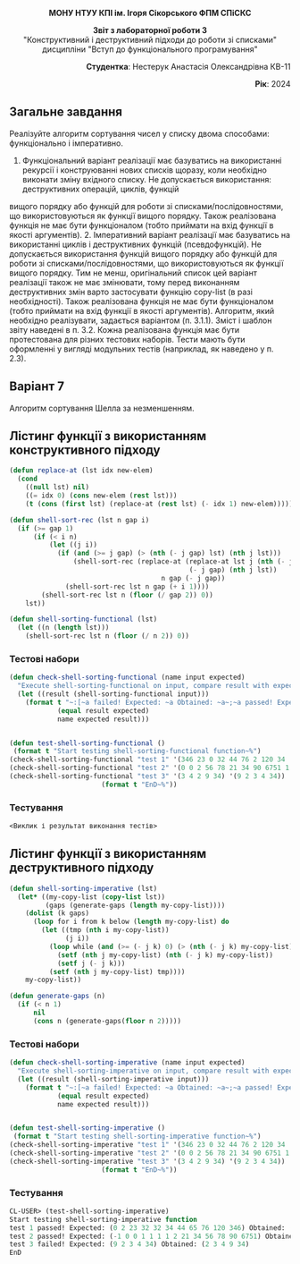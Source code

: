 <p align="center"><b>МОНУ НТУУ КПІ ім. Ігоря Сікорського ФПМ СПіСКС</b></p>
<p align="center">
<b>Звіт з лабораторної роботи 3</b><br/>
"Конструктивний і деструктивний підходи до роботи зі списками"<br/>
дисципліни "Вступ до функціонального програмування"
</p>
<p align="right"><b>Студентка</b>: Нестерук Анастасія Олександрівна КВ-11</p>
<p align="right"><b>Рік</b>: 2024</p>

## Загальне завдання
Реалізуйте алгоритм сортування чисел у списку двома способами: функціонально і
імперативно.
1. Функціональний варіант реалізації має базуватись на використанні рекурсії і
конструюванні нових списків щоразу, коли необхідно виконати зміну вхідного
списку. Не допускається використання: деструктивних операцій, циклів, функцій

вищого порядку або функцій для роботи зі списками/послідовностями, що
використовуються як функції вищого порядку. Також реалізована функція не має
бути функціоналом (тобто приймати на вхід функції в якості аргументів).
2. Імперативний варіант реалізації має базуватись на використанні циклів і
деструктивних функцій (псевдофункцій). Не допускається використання функцій
вищого порядку або функцій для роботи зі списками/послідовностями, що
використовуються як функції вищого порядку. Тим не менш, оригінальний список
цей варіант реалізації також не має змінювати, тому перед виконанням
деструктивних змін варто застосувати функцію copy-list (в разі необхідності).
Також реалізована функція не має бути функціоналом (тобто приймати на вхід
функції в якості аргументів).
Алгоритм, який необхідно реалізувати, задається варіантом (п. 3.1.1). Зміст і шаблон
звіту наведені в п. 3.2.
Кожна реалізована функція має бути протестована для різних тестових наборів. Тести
мають бути оформленні у вигляді модульних тестів (наприклад, як наведено у п. 2.3).

## Варіант 7
Алгоритм сортування Шелла за незменшенням.

## Лістинг функції з використанням конструктивного підходу
```lisp
(defun replace-at (lst idx new-elem)
  (cond
    ((null lst) nil)
    ((= idx 0) (cons new-elem (rest lst)))
    (t (cons (first lst) (replace-at (rest lst) (- idx 1) new-elem)))))

(defun shell-sort-rec (lst n gap i)
  (if (>= gap 1)
      (if (< i n)
          (let ((j i))
            (if (and (>= j gap) (> (nth (- j gap) lst) (nth j lst)))
                (shell-sort-rec (replace-at (replace-at lst j (nth (- j gap) lst)) 
                                             (- j gap) (nth j lst)) 
                                      n gap (- j gap))
              (shell-sort-rec lst n gap (+ i 1))))
        (shell-sort-rec lst n (floor (/ gap 2)) 0))  
    lst))

(defun shell-sorting-functional (lst)
  (let ((n (length lst)))
    (shell-sort-rec lst n (floor (/ n 2)) 0))
```

### Тестові набори
```lisp
(defun check-shell-sorting-functional (name input expected)
  "Execute shell-sorting-functional on input, compare result with expected and print comparison status"
  (let ((result (shell-sorting-functional input))) 
    (format t "~:[~a failed! Expected: ~a Obtained: ~a~;~a passed! Expected: ~a Obtained: ~a~]~%"
            (equal result expected)
            name expected result)))


(defun test-shell-sorting-functional ()
 (format t "Start testing shell-sorting-functional function~%")
(check-shell-sorting-functional "test 1" '(346 23 0 32 44 76 2 120 34  32 65) '(0 2 23 32 32 34 44 65 76 120 346))
(check-shell-sorting-functional "test 2" '(0 0 2 56 78 21 34 90 6751 1 1 1 -1 1) '(-1 0 0 1 1 1 1 2 21 34 56 78 90 6751))
(check-shell-sorting-functional "test 3" '(3 4 2 9 34) '(9 2 3 4 34))
                       (format t "EnD~%"))
```
### Тестування
```lisp
<Виклик і результат виконання тестів>
```
## Лістинг функції з використанням деструктивного підходу
```lisp
(defun shell-sorting-imperative (lst)
  (let* ((my-copy-list (copy-list lst))
         (gaps (generate-gaps (length my-copy-list))))  
    (dolist (k gaps)      
      (loop for i from k below (length my-copy-list) do
        (let ((tmp (nth i my-copy-list))  
              (j i))
          (loop while (and (>= (- j k) 0) (> (nth (- j k) my-copy-list) tmp)) do
            (setf (nth j my-copy-list) (nth (- j k) my-copy-list))
            (setf j (- j k)))
          (setf (nth j my-copy-list) tmp)))) 
    my-copy-list))

(defun generate-gaps (n)
  (if (< n 1)
      nil 
      (cons n (generate-gaps(floor n 2))))) 
```

### Тестові набори
```lisp
(defun check-shell-sorting-imperative (name input expected)
  "Execute shell-sorting-imperative on input, compare result with expected and print comparison status"
  (let ((result (shell-sorting-imperative input))) 
    (format t "~:[~a failed! Expected: ~a Obtained: ~a~;~a passed! Expected: ~a Obtained: ~a~]~%"
            (equal result expected)
            name expected result)))


(defun test-shell-sorting-imperative ()
 (format t "Start testing shell-sorting-imperative function~%")
(check-shell-sorting-imperative "test 1" '(346 23 0 32 44 76 2 120 34  32 65) '(0 2 23 32 32 34 44 65 76 120 346))
(check-shell-sorting-imperative "test 2" '(0 0 2 56 78 21 34 90 6751 1 1 1 -1 1) '(-1 0 0 1 1 1 1 2 21 34 56 78 90 6751))
(check-shell-sorting-imperative "test 3" '(3 4 2 9 34) '(9 2 3 4 34))
                       (format t "EnD~%"))
```

### Тестування
```lisp
CL-USER> (test-shell-sorting-imperative)
Start testing shell-sorting-imperative function
test 1 passed! Expected: (0 2 23 32 32 34 44 65 76 120 346) Obtained: (0 2 23 32 32 34 44 65 76 120 346)
test 2 passed! Expected: (-1 0 0 1 1 1 1 2 21 34 56 78 90 6751) Obtained: (-1 0 0 1 1 1 1 2 21 34 56 78 90 6751)
test 3 failed! Expected: (9 2 3 4 34) Obtained: (2 3 4 9 34)
EnD
```
